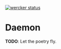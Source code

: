 [![wercker status](https://app.wercker.com/status/459d395f95d69787d29861a22214dc4c/m "wercker status")](https://app.wercker.com/project/bykey/459d395f95d69787d29861a22214dc4c)

# Daemon

**TODO**: Let the poetry fly.